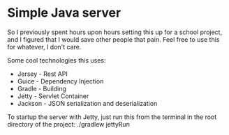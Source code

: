 Simple Java server
==================

So I previously spent hours upon hours setting this up for a school project, and I figured that I would save other people that pain.
Feel free to use this for whatever, I don't care.

Some cool technologies this uses:

* Jersey  - Rest API
* Guice   - Dependency Injection
* Gradle  - Building
* Jetty   - Servlet Container
* Jackson - JSON serialization and deserialization

To startup the server with Jetty, just run this from the terminal in the root directory of the project:
./gradlew jettyRun